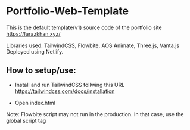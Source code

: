 # Portfolio-Web-Template
 
This is the default template(v1) source code of the portfolio site https://farazkhan.xyz/

Libraries used: TailwindCSS, Flowbite, AOS Animate, Three.js, Vanta.js
Deployed using Netlify.

## How to setup/use:

- Install and run TailwindCSS follwing this URL https://tailwindcss.com/docs/installation

- Open index.html

Note: Flowbite script may not run in the production. In that case, use the global script tag
